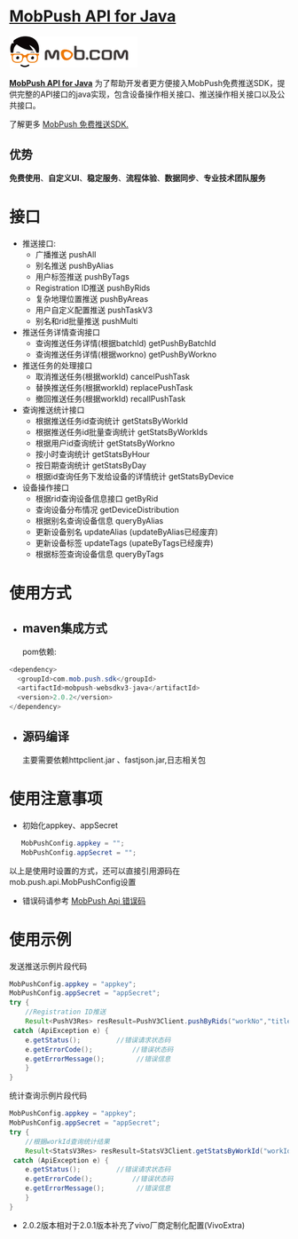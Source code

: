 # [MobPush API for Java](https://www.mob.com/wiki/detailed/?wiki=MobPushRestAPIfenlei1333&id=136)

![image](https://github.com/MOBX/MOB-SMS-WEBAPI/blob/master/doc/images/logo.png)

**[MobPush API for Java](https://www.mob.com/wiki/detailed/?wiki=MobPushRestAPIfenlei1333&id=136)** 
为了帮助开发者更方便接入MobPush免费推送SDK，提供完整的API接口的java实现，包含设备操作相关接口、推送操作相关接口以及公共接口。

了解更多 [MobPush 免费推送SDK.](https://www.mob.com/mobService/mobpush)


## 优势

**免费使用**、**自定义UI**、**稳定服务**、**流程体验**、**数据同步**、**专业技术团队服务**

# 接口
* 推送接口:
	* 广播推送 pushAll
    * 别名推送 pushByAlias
    * 用户标签推送 pushByTags
    * Registration ID推送 pushByRids
    * 复杂地理位置推送 pushByAreas
    * 用户自定义配置推送 pushTaskV3
    * 别名和rid批量推送 pushMulti         
* 推送任务详情查询接口
	* 查询推送任务详情(根据batchId) getPushByBatchId
	* 查询推送任务详情(根据workno) getPushByWorkno
* 推送任务的处理接口
    * 取消推送任务(根据workId) cancelPushTask
    * 替换推送任务(根据workId) replacePushTask
    * 撤回推送任务(根据workId) recallPushTask
* 查询推送统计接口
    * 根据推送任务id查询统计 getStatsByWorkId
    * 根据推送任务id批量查询统计 getStatsByWorkIds
    * 根据用户id查询统计 getStatsByWorkno
    * 按小时查询统计 getStatsByHour
    * 按日期查询统计 getStatsByDay
    * 根据id查询任务下发给设备的详情统计 getStatsByDevice
* 设备操作接口
    * 根据rid查询设备信息接口 getByRid
    * 查询设备分布情况 getDeviceDistribution
    * 根据别名查询设备信息 queryByAlias
    * 更新设备别名 updateAlias (updateByAlias已经废弃)
    * 更新设备标签 updateTags (upateByTags已经废弃)
    * 根据标签查询设备信息 queryByTags   




# 使用方式

* ## maven集成方式
    pom依赖:
```Java
<dependency>
  <groupId>com.mob.push.sdk</groupId>
  <artifactId>mobpush-websdkv3-java</artifactId>
  <version>2.0.2</version>
</dependency>
```
* ## 源码编译

    主要需要依赖httpclient.jar 、fastjson.jar,日志相关包
 
# 使用注意事项
* 初始化appkey、appSecret
```Java
   MobPushConfig.appkey = "";
   MobPushConfig.appSecret = "";
```
以上是使用时设置的方式，还可以直接引用源码在mob.push.api.MobPushConfig设置

* 错误码请参考 
  [MobPush Api 错误码](http://wiki.mob.com/mobpush-rest-api-接口文档/#map-6)



# 使用示例 

发送推送示例片段代码

```Java
MobPushConfig.appkey = "appkey";
MobPushConfig.appSecret = "appSecret";
try {
    //Registration ID推送
    Result<PushV3Res> resResult=PushV3Client.pushByRids("workNo","title","content","rid");
 catch (ApiException e) {
    e.getStatus();	   	   //错误请求状态码
    e.getErrorCode();	       //错误状态码
    e.getErrorMessage();        //错误信息 
    }
}
```

统计查询示例片段代码

```Java
MobPushConfig.appkey = "appkey";
MobPushConfig.appSecret = "appSecret";
try {
    //根据workId查询统计结果
    Result<StatsV3Res> resResult=StatsV3Client.getStatsByWorkId("workId");
 catch (ApiException e) {
    e.getStatus();	   	   //错误请求状态码
    e.getErrorCode();	       //错误状态码
    e.getErrorMessage();        //错误信息 
    }
}
```
* 2.0.2版本相对于2.0.1版本补充了vivo厂商定制化配置(VivoExtra)

